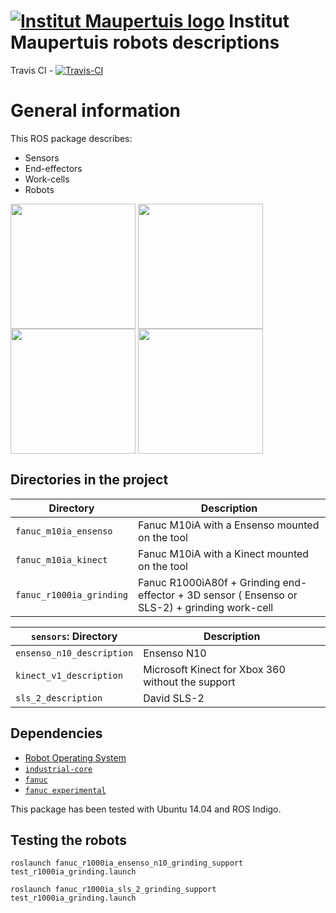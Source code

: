  [![Institut Maupertuis logo](https://avatars1.githubusercontent.com/u/12760694?v=3&s=80)](http://www.institutmaupertuis.fr) Institut Maupertuis robots descriptions
=======================================

Travis CI - [![Travis-CI](https://api.travis-ci.org/InstitutMaupertuis/institut_maupertuis_robots_descriptions.svg?branch=indigo-devel)](https://travis-ci.org/InstitutMaupertuis/institut_maupertuis_robots_descriptions/branches) 

# General information

This ROS package describes:
- Sensors
- End-effectors
- Work-cells
- Robots

<img src="https://raw.githubusercontent.com/InstitutMaupertuis/institut_maupertuis_robots_descriptions/indigo-devel/fanuc_r1000ia_grinding/fanuc_r1000ia_sls_2_grinding_support/r1000ia_grinding.png" align="center" height="200">
<img src="https://raw.githubusercontent.com/InstitutMaupertuis/institut_maupertuis_robots_descriptions/indigo-devel/fanuc_r1000ia_grinding/fanuc_r1000ia_ensenso_n10_grinding_support/r1000ia_grinding.png" align="center" height="200">
<img src="https://raw.githubusercontent.com/InstitutMaupertuis/institut_maupertuis_robots_descriptions/indigo-devel/fanuc_m10ia_kinect/fanuc_m10ia_kinect_support/m10ia_kinect.png" align="center" height="200">
<img src="https://raw.githubusercontent.com/InstitutMaupertuis/institut_maupertuis_robots_descriptions/indigo-devel/fanuc_m10ia_ensenso/fanuc_m10ia_ensenso_support/m10ia_ensenso.png" align="center" height="200">

Directories in the project
--------------------------

| Directory  | Description
------------ | -----------
`fanuc_m10ia_ensenso` | Fanuc M10iA with a Ensenso mounted on the tool
`fanuc_m10ia_kinect` | Fanuc M10iA with a Kinect mounted on the tool
`fanuc_r1000ia_grinding` | Fanuc R1000iA80f + Grinding end-effector + 3D sensor ( Ensenso or SLS-2) + grinding work-cell

| `sensors`: Directory  | Description
--------------------- | -----------
`ensenso_n10_description` | Ensenso N10
`kinect_v1_description` | Microsoft Kinect for Xbox 360 without the support
`sls_2_description` | David SLS-2

Dependencies
------------
- [Robot Operating System](http://wiki.ros.org/ROS/Installation)
- [`industrial-core`](http://wiki.ros.org/industrial_core)
- [`fanuc`](http://wiki.ros.org/fanuc)
- [`fanuc experimental`](http://wiki.ros.org/fanuc_experimental)

This package has been tested with Ubuntu 14.04 and ROS Indigo.

Testing the robots
------------------

`roslaunch fanuc_r1000ia_ensenso_n10_grinding_support test_r1000ia_grinding.launch`

`roslaunch fanuc_r1000ia_sls_2_grinding_support test_r1000ia_grinding.launch`
